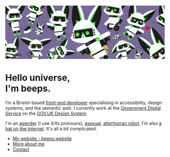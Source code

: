 ![An abundance of robats](https://raw.githubusercontent.com/querkmachine/querkmachine/main/an-abundance-of-robats.png)

# Hello universe,<br>I'm beeps.

I’m a Bristol-based [front-end developer](https://beeps.website/work/) specialising in accessibility, design systems, and the semantic web. I currently work at the [Government Digital Service](https://www.gov.uk/government/organisations/government-digital-service) on the [GOV.UK Design System](http://design-system.service.gov.uk/).

I'm an [agender](https://beeps.website/about/gender/) (I use it/its pronouns), [asexual](https://beeps.website/about/asexuality/), [alterhuman robot](https://beeps.website/about/robot/). I'm also [a bat on the internet](https://beeps.website/about/furry/). It's all a bit complicated.

* [My website - beeps.website](https://beeps.website/)
* [More about me](https://beeps.website/about/)
* [Contact](https://beeps.website/contact/)
